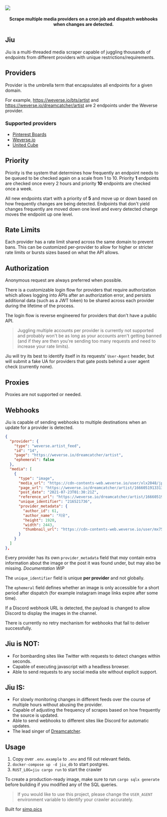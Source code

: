 <h1>
  <img src="https://i.imgur.com/qVp1N9y.png">
</h1>

<p align="center">
  <b>Scrape multiple media providers on a cron job and dispatch webhooks when changes are detected.</b>
</p>

## Jiu

Jiu is a multi-threaded media scraper capable of juggling thousands of endpoints from different providers with unique
restrictions/requirements.

## Providers

Provider is the umbrella term that encapsulates all endpoints for a given domain.

For example, https://weverse.io/bts/artist and https://weverse.io/dreamcatcher/artist are 2 endpoints under the Weverse
provider.

### Supported providers

* [Pinterest Boards](https://www.pinterest.com/janairaoliveira314/handong)
* [Weverse.io](https://weverse.io/dreamcatcher/feed)
* [United Cube](https://www.united-cube.com/)

## Priority

Priority is the system that determines how frequently an endpoint needs to be queued to be checked again on a scale from
1 to 10. Priority **1** endpoints are checked once every 2 hours and priority **10** endpoints are checked once a week.

All new endpoints start with a priority of **5** and move up or down based on how frequently changes are being detected.
Endpoints that don't yield changes frequently are moved down one level and every detected change moves the endpoint up
one level.

## Rate Limits

Each provider has a rate limit shared across the same domain to prevent bans. This can be customized per-provider to
allow for higher or stricter rate limits or bursts sizes based on what the API allows.

## Authorization

Anonymous request are always preferred when possible.

There is a customizable login flow for providers that require authorization which allows logging into APIs after an
authorization error, and persists additional data (such as a JWT token) to be shared across each provider during the
lifetime of the process.

The login flow is reverse engineered for providers that don't have a public API.

> Juggling multiple accounts per provider is currently not supported and probably won't be as long as your accounts aren't getting banned (and if they are then you're sending too many requests and need to increase your rate limits).

Jiu will try its best to identify itself in its requests' `User-Agent` header, but will submit a fake UA for providers
that gate posts behind a user agent check (currently none).

## Proxies

Proxies are not supported or needed.

## Webhooks

Jiu is capable of sending webhooks to multiple destinations when an update for a provider is detected.

```json
{
  "provider": {
    "type": "weverse.artist_feed",
    "id": "14",
    "page": "https://weverse.io/dreamcatcher/artist",
    "ephemeral": false
  },
  "media": [
    {
      "type": "image",
      "media_url": "https://cdn-contents-web.weverse.io/user/xlx2048/jpg/8a0561f034564758b77551745d7d62c6349.jpg",
      "page_url": "https://weverse.io/dreamcatcher/artist/1666051913313967?photoId=216521736",
      "post_date": "2021-07-23T01:30:21Z",
      "reference_url": "https://weverse.io/dreamcatcher/artist/1666051913313967?photoId=216521736",
      "unique_identifier": "216521736",
      "provider_metadata": {
        "author_id": 61,
        "author_name": "지유",
        "height": 1920,
        "width": 2443,
        "thumbnail_url": "https://cdn-contents-web.weverse.io/user/mx750/jpg/8a0561f034564758b77551745d7d62c6349.jpg"
      }
    }
  ]
},
```

Every provider has its own `provider_metadata` field that _may_ contain extra information about the image or the post it
was found under, but may also be missing. _Documentation WIP_

The `unique_identifier` field is unique **per provider** and not globally.

The `ephemeral` field defines whether an image is only accessible for a short period after dispatch (for example instagram image links expire after some time).

If a Discord webhook URL is detected, the payload is changed to allow Discord to display the images in the channel.

There is currently no retry mechanism for webhooks that fail to deliver successfully.

## Jiu is **NOT**:

* For bombarding sites like Twitter with requests to detect changes within seconds.
* Capable of executing javascript with a headless browser.
* Able to send requests to any social media site without explicit support.

## Jiu **IS**:

* For slowly monitoring changes in different feeds over the course of multiple hours without abusing the provider.
* Capable of adjusting the frequency of scrapes based on how frequently the source is updated.
* Able to send webhooks to different sites like Discord for automatic updates.
* The lead singer of [Dreamcatcher](https://www.youtube.com/watch?v=1QD0FeZyDtQ).

## Usage

1. Copy over `.env.example` to `.env` and fill out relevant fields.
2. `docker-compose up -d jiu_db` to start postgres.
3. `RUST_LOG=jiu cargo run` to start the crawler

To create a production-ready image, make sure to run `cargo sqlx generate` before building if you modified any of the
SQL queries.

> If you would like to use this project, please change the `USER_AGENT` environment variable to identify your crawler accurately.

Built for [simp.pics](https://github.com/xetera/simp.pics)

